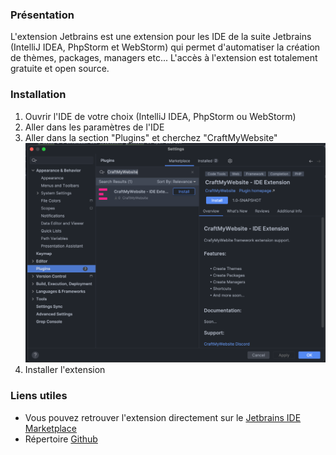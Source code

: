 ### Présentation
L'extension Jetbrains est une extension pour les IDE de la suite Jetbrains (IntelliJ IDEA, PhpStorm et WebStorm) 
qui permet d'automatiser la création de thèmes, packages, managers etc...
L'accès à l'extension est totalement gratuite et open source.

### Installation
1. Ouvrir l'IDE de votre choix (IntelliJ IDEA, PhpStorm ou WebStorm)
2. Aller dans les paramètres de l'IDE
3. Aller dans la section "Plugins" et cherchez "CraftMyWebsite"
![Jetbrains IDE Marketplace screen](Assets/Img/Technical/Tools/cmw_jetbrains_extension.png)
4. Installer l'extension


### Liens utiles
- Vous pouvez retrouver l'extension directement sur le [Jetbrains IDE Marketplace](https://plugins.jetbrains.com/plugin/26003-craftmywebsite--ide-extension?noRedirect=true)
- Répertoire [Github](https://github.com/CraftMyWebsite/extension-jetbrains)
